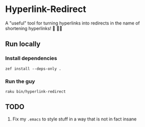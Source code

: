 # Hyperlink-Redirect

A "useful" tool for turning hyperlinks into redirects in the name of shortening hyperlinks! 🧠 🧑‍🔬

## Run locally

### Install dependencies

    zef install --deps-only .

### Run the guy

    raku bin/hyperlink-redirect

## TODO

1. Fix my `.emacs` to style stuff in a way that is not in fact insane
